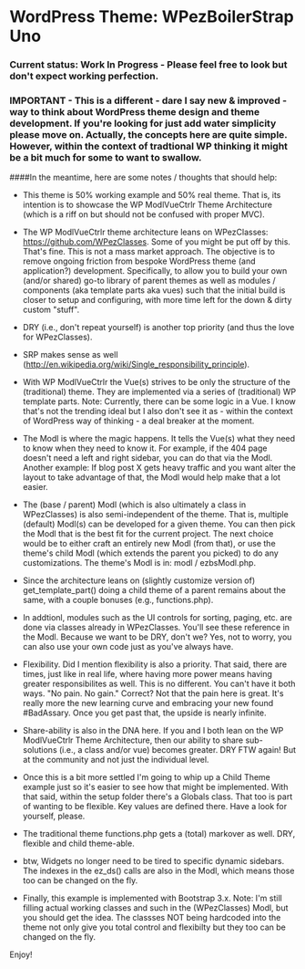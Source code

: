 WordPress Theme: WPezBoilerStrap Uno
====================================

### Current status: Work In Progress - Please feel free to look but don't expect working perfection.


### IMPORTANT - This is a different - dare I say new & improved - way to think about WordPress theme design and theme development. If you're looking for just add water simplicity please move on. Actually, the concepts here are quite simple. However, within the context of tradtional WP thinking it might be a bit much for some to want to swallow. 


####In the meantime, here are some notes / thoughts that should help:

- This theme is 50% working example and 50% real theme. That is, its intention is to showcase the WP ModlVueCtrlr Theme Architecture (which is a riff on but should not be confused with proper MVC).


- The WP ModlVueCtrlr theme architecture leans on WPezClasses: https://github.com/WPezClasses. Some of you might be put off by this. That's fine. This is not a mass market approach. The objective is to remove ongoing friction from bespoke WordPress theme (and application?) development. Specifically, to allow you to build your own (and/or shared) go-to library of parent themes 
as well as modules / components (aka template parts aka vues) such that the initial build is closer to setup and configuring, with more time left for the down & dirty custom "stuff". 


- DRY (i.e., don't repeat yourself) is another top priority (and thus the love for WPezClasses).


- SRP makes sense as well (http://en.wikipedia.org/wiki/Single_responsibility_principle).


- With WP ModlVueCtrlr the Vue(s) strives to be only the structure of the (traditional) theme. They are implemented via a series of (traditional) WP template parts. Note: Currently, there can 
be some logic in a Vue. I know that's not the trending ideal but I also don't see it as - within the context of WordPress way of thinking - a deal breaker at the moment. 


- The Modl is where the magic happens. It tells the Vue(s) what they need to know when they need to know it. For example, if the 404 page doesn't need a left and right sidebar, you can do that
via the Modl. Another example: If blog post X gets heavy traffic and you want alter the layout to take advantage of that, the Modl would help make that a lot easier. 


- The (base / parent) Modl (which is also ultimately a class in WPezClasses) is also semi-independent of the theme. That is, multiple (default) Modl(s) can be developed for a given theme. You 
can then pick the Modl that is the best fit for the current project. The next choice would be to either craft an entirely new Modl (from that), or use the theme's child Modl (which extends
the parent you picked) to do any customizations. The theme's Modl is in: modl / ezbsModl.php.


- Since the architecture leans on (slightly customize version of) get_template_part() doing a child theme of a parent remains about the same, with a couple bonuses (e.g., functions.php).


- In addtionl, modules such as the UI controls for sorting, paging, etc. are done via classes already in WPezClasses. You'll see these reference in the Modl. Because we want to be DRY, don't we? Yes, not to worry, you can also use your own code just as you've always have.


- Flexibility. Did I mention flexibility is also a priority. That said, there are times, just like in real life, where having more power means having greater responsibilites as well. This is no different. You can't have it both ways. "No pain. No gain." Correct? Not that the pain here is great. It's really more the new learning curve and embracing your new found #BadAssary. Once you get past that, the upside is nearly infinite.


- Share-ability is also in the DNA here. If you and I both lean on the WP ModlVueCtrlr Theme Architecture, then our ability to share sub-solutions (i.e., a class and/or vue) becomes greater. DRY FTW again! But at the community and not just the individual level.


- Once this is a bit more settled I'm going to whip up a Child Theme example just so it's easier to see how that might be implemented. With that said, within the setup folder there's a Globals class. That too is part of wanting to be flexible. Key values are defined there. Have a look for yourself, please.


- The traditional theme functions.php gets a (total) markover as well. DRY, flexible and child theme-able. 


- btw, Widgets no longer need to be tired to specific dynamic sidebars. The indexes in the ez_ds() calls are also in the Modl, which means those too can be changed on the fly. 


- Finally, this example is implemented with Bootstrap 3.x. Note: I'm still filling actual working classes and such in the (WPezClasses) Modl, but you should get the idea. The classses NOT being hardcoded into the theme not only give you total control and flexibilty but they too can be changed on the fly. 


Enjoy!